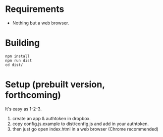 # Requirements
- Nothing but a web browser.

# Building
```
npm install
npm run dist
cd dist/
```

# Setup (prebuilt version, forthcoming)
It's easy as 1-2-3.
1. create an app & authtoken in dropbox.
2. copy config.js.example to dist/config.js and add in your authtoken.
3. then just go open index.html in a web browser (Chrome recommended)
